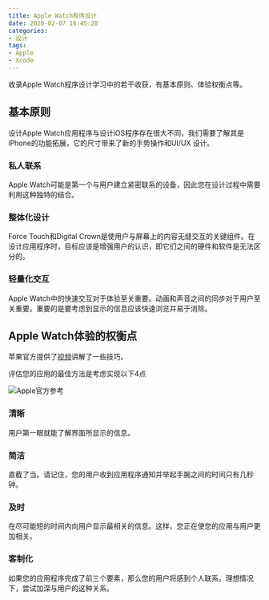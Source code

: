 ```yaml
---
title: Apple Watch程序设计
date: 2020-02-07 16:45:28
categories: 
- 设计
tags: 
- Apple
- Xcode
---
```


收录Apple Watch程序设计学习中的若干收获，有基本原则、体验权衡点等。
<!--more-->

## 基本原则

设计Apple Watch应用程序与设计iOS程序存在很大不同，我们需要了解其是iPhone的功能拓展，它的尺寸带来了新的手势操作和UI/UX 设计。

### **私人联系**

Apple Watch可能是第一个与用户建立紧密联系的设备，因此您在设计过程中需要利用这种独特的结合。

### **整体化设计**

Force Touch和Digital Crown是使用户与屏幕上的内容无缝交互的关键组件。在设计应用程序时，目标应该是增强用户的认识，即它们之间的硬件和软件是无法区分的。

### **轻量化交互**

Apple Watch中的快速交互对于体验至关重要。动画和声音之间的同步对于用户至关重要。重要的是要考虑到显示的信息应该快速浏览并易于消除。

## Apple Watch体验的权衡点

苹果官方提供了[视频](https://developer.apple.com/videos/play/wwdc2017/808/)讲解了一些技巧。

评估您的应用的最佳方法是考虑实现以下4点

![Apple官方参考](https://images.ctfassets.net/ooa29xqb8tix/6MDnChHFUkSoASwSWm6Woq/cd8c7dfdb89088677467edf5bd21a5a6/Qualities_20of_20Apple_20Watch_20Experiences.jpg)

### **清晰**

用户第一眼就能了解界面所显示的信息。

### **简洁**

直截了当。请记住，您的用户收到应用程序通知并举起手腕之间的时间只有几秒钟。

### **及时**

在尽可能短的时间内向用户显示最相关的信息。这样，您正在使您的应用与用户更加相关。

### **客制化**

如果您的应用程序完成了前三个要素，那么您的用户将感到个人联系。理想情况下，尝试加深与用户的这种关系。